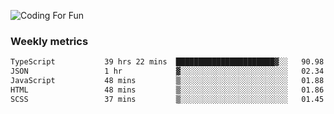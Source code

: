 ![Coding For Fun](https://glitch-art.vercel.app/api/simple?word=<Rise%20/>)

### Weekly metrics

<!--START_SECTION:waka-->

```txt
TypeScript           39 hrs 22 mins  ██████████████████████▓░░   90.98 %
JSON                 1 hr            ▓░░░░░░░░░░░░░░░░░░░░░░░░   02.34 %
JavaScript           48 mins         ▒░░░░░░░░░░░░░░░░░░░░░░░░   01.88 %
HTML                 48 mins         ▒░░░░░░░░░░░░░░░░░░░░░░░░   01.86 %
SCSS                 37 mins         ▒░░░░░░░░░░░░░░░░░░░░░░░░   01.45 %
```

<!--END_SECTION:waka-->
